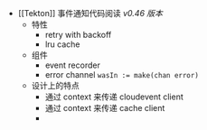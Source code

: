 - [[Tekton]] 事件通知代码阅读 *v0.46 版本*
	- 特性
		- retry with backoff
		- lru cache
	- 组件
		- event recorder
		- error channel `wasIn := make(chan error)`
	- 设计上的特点
		- 通过 context 来传递 cloudevent client
		- 通过 context 来传递 cache client
		-